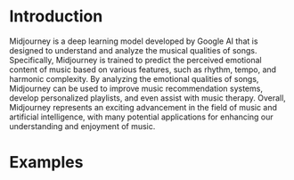 # Introduction
Midjourney is a deep learning model developed by Google AI that is designed to understand and analyze the musical qualities of songs. Specifically, Midjourney is trained to predict the perceived emotional content of music based on various features, such as rhythm, tempo, and harmonic complexity. By analyzing the emotional qualities of songs, Midjourney can be used to improve music recommendation systems, develop personalized playlists, and even assist with music therapy. Overall, Midjourney represents an exciting advancement in the field of music and artificial intelligence, with many potential applications for enhancing our understanding and enjoyment of music.

# Examples